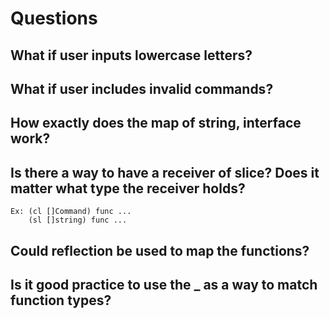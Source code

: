 # Questions

## What if user inputs lowercase letters?

## What if user includes invalid commands?

## How exactly does the map of string, interface work?

## Is there a way to have a receiver of slice? Does it matter what type the receiver holds?

    Ex: (cl []Command) func ...
        (sl []string) func ...

## Could reflection be used to map the functions?

## Is it good practice to use the \_ as a way to match function types?
